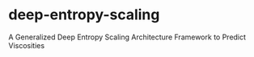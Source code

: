 # deep-entropy-scaling
A Generalized Deep Entropy Scaling Architecture Framework to Predict Viscosities
